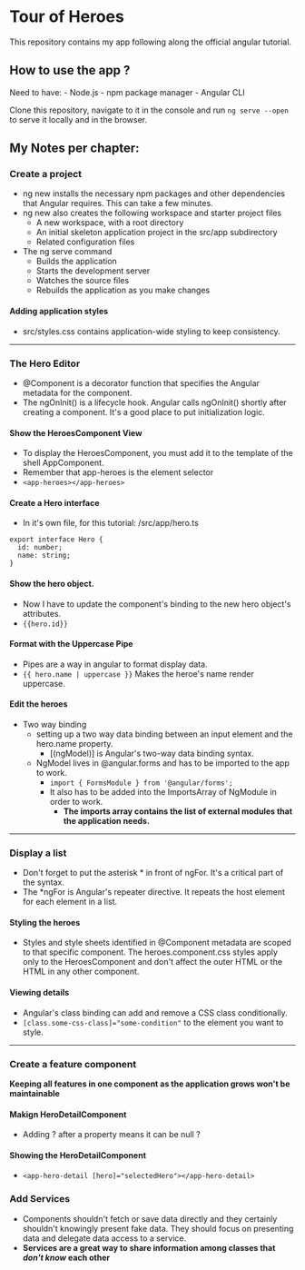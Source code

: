 # Tour of Heroes
This repository contains my app following along the official angular tutorial.

## How to use the app ?
Need to have:
    - Node.js
    - npm package manager
    - Angular CLI

Clone this repository, navigate to it in the console and run ```ng serve --open``` to serve it locally and in the browser.

## My Notes per chapter:

### Create a project
- ng new installs the necessary npm packages and other dependencies that Angular requires. This can take a few minutes.
- ng new also creates the following workspace and starter project files
    - A new workspace, with a root directory
    - An initial skeleton application project in the src/app subdirectory
    - Related configuration files
- The ng serve command
    - Builds the application
    - Starts the development server
    - Watches the source files
    - Rebuilds the application as you make changes
#### Adding application styles
- src/styles.css contains application-wide styling to keep consistency.
***
### The Hero Editor
- @Component is a decorator function that specifies the Angular metadata for the component.
- The ngOnInit() is a lifecycle hook. Angular calls ngOnInit() shortly after creating a component. It's a good place to put initialization logic.

#### Show the HeroesComponent View
- To display the HeroesComponent, you must add it to the template of the shell AppComponent.
- Remember that app-heroes is the element selector
- `<app-heroes></app-heroes>`

#### Create a Hero interface
- In it's own file, for this tutorial: /src/app/hero.ts
```
export interface Hero {
  id: number;
  name: string;
}
```

#### Show the hero object.
- Now I have to update the component's binding to the new hero object's attributes.
- ```{{hero.id}}```

#### Format with the Uppercase Pipe
- Pipes are a way in angular to format display data.
- ```{{ hero.name | uppercase }}``` Makes the heroe's name render uppercase.

#### Edit the heroes
- Two way binding
    - setting up a two way data binding between an input element and the hero.name property.
        - [(ngModel)] is Angular's two-way data binding syntax.
    - NgModel lives in @angular.forms and has to be imported to the app to work.
        - ```import { FormsModule } from '@angular/forms'; ```
        - It also has to be added into the ImportsArray of NgModule in order to work.
            - **The imports array contains the list of external modules that the application needs.**
***
### Display a list
- Don't forget to put the asterisk * in front of ngFor. It's a critical part of the syntax.
- The *ngFor is Angular's repeater directive. It repeats the host element for each element in a list.

#### Styling the heroes
-  Styles and style sheets identified in @Component metadata are scoped to that specific component. The heroes.component.css styles apply only to the HeroesComponent and don't affect the outer HTML or the HTML in any other component.

#### Viewing details
- Angular's class binding can add and remove a CSS class conditionally. 
- ```[class.some-css-class]="some-condition"``` to the element you want to style.
***
### Create a feature component
**Keeping all features in one component as the application grows won't be maintainable**

#### Makign HeroDetailComponent
- Adding ? after a property means it can be null ? 

#### Showing the HeroDetailComponent
- ```<app-hero-detail [hero]="selectedHero"></app-hero-detail>```

### Add Services
- Components shouldn't fetch or save data directly and they certainly shouldn't knowingly present fake data. They should focus on presenting data and delegate data access to a service.
- **Services are a great way to share information among classes that _don't know_ each other**